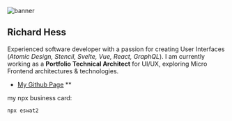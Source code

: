 ![banner][my-abstract]

## Richard Hess

Experienced software developer with a passion for creating User Interfaces (_Atomic Design, Stencil, Svelte, Vue, React, GraphQL_). I am currently working as a **Portfolio Technical Architect** for UI/UX, exploring Micro Frontend architectures & technologies.

- [My Github Page][my-github] **

my npx business card:

```
npx eswat2
```

[my-github]: https://eswat2.github.io
[my-abstract]: https://eswat2.github.io/images/Vehicles-McLaren-l.jpg


